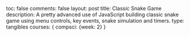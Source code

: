 toc: false
comments: false
layout: post
title: Classic Snake Game
description: A pretty advanced use of JavaScript building classic snake game using menu controls, key events, snake simulation and timers.
type: tangibles
courses: { compsci: {week: 2} }
<script>



<table>
    <tr>
        <td><img src="/teacher//images/logo.png" height="60" title="Frontend" alt=""></td>
        <td><a href="/teacher/index">Course</a></td>
        <td><a href="/teacher/techtalk/home_style">Style-Calc</a></td>
        <td><a href="/teacher/frontend/home_motion">Animation</a></td>
        <td><a href="/teacher/frontend/home_table">API-Music</a></td>
        <td><a href="/teacher/devops/cloud_database">Data-Users</a></td>
    </tr>
</table>

  <!--- Liquid concatentation --->
  <!--- Liquid list variable created from file containing mario metatdata for sprite --->
 <!--- Liquid integer assignment --->

<!--- HTML for page contains <p> tag named "mario" and class properties for a "sprite"  -->

<p id="mario" class="sprite"></p>
  
<!--- Embedded Cascading Style Sheet (CSS) rules, defines how HTML elements look --->
<style>

  /*CSS style rules for the elements id and class above...
  */
  .sprite {
    height: 256px;
    width: 256px;
    background-image: url('/teacher/images/mario_animation.png');
    background-repeat: no-repeat;
  }

  /*background position of sprite element
  */
  #mario {
    background-position: calc( * 256 * -1px) calc( * 256* -1px);
  }
</style>

<!--- Embedded executable code--->
<script>
  ////////// convert yml hash to javascript key value objects /////////

  var mario_metadata = {}; //key, value object
    
  
  var key = "Rest"  //key
  var values = {} //values object
  values["row"] = 0
  values["col"] = 0
  values["frames"] = 15
  mario_metadata[key] = values; //key with values added

    
  
  var key = "RestL"  //key
  var values = {} //values object
  values["row"] = 1
  values["col"] = 0
  values["frames"] = 15
  mario_metadata[key] = values; //key with values added

    
  
  var key = "Walk"  //key
  var values = {} //values object
  values["row"] = 2
  values["col"] = 0
  values["frames"] = 8
  mario_metadata[key] = values; //key with values added

    
  
  var key = "Tada"  //key
  var values = {} //values object
  values["row"] = 2
  values["col"] = 11
  values["frames"] = 3
  mario_metadata[key] = values; //key with values added

    
  
  var key = "WalkL"  //key
  var values = {} //values object
  values["row"] = 3
  values["col"] = 0
  values["frames"] = 8
  mario_metadata[key] = values; //key with values added

    
  
  var key = "TadaL"  //key
  var values = {} //values object
  values["row"] = 3
  values["col"] = 11
  values["frames"] = 3
  mario_metadata[key] = values; //key with values added

    
  
  var key = "Run1"  //key
  var values = {} //values object
  values["row"] = 4
  values["col"] = 0
  values["frames"] = 15
  mario_metadata[key] = values; //key with values added

    
  
  var key = "Run1L"  //key
  var values = {} //values object
  values["row"] = 5
  values["col"] = 0
  values["frames"] = 15
  mario_metadata[key] = values; //key with values added

    
  
  var key = "Run2"  //key
  var values = {} //values object
  values["row"] = 6
  values["col"] = 0
  values["frames"] = 15
  mario_metadata[key] = values; //key with values added

    
  
  var key = "Run2L"  //key
  var values = {} //values object
  values["row"] = 7
  values["col"] = 0
  values["frames"] = 15
  mario_metadata[key] = values; //key with values added

    
  
  var key = "Puff"  //key
  var values = {} //values object
  values["row"] = 8
  values["col"] = 0
  values["frames"] = 15
  mario_metadata[key] = values; //key with values added

    
  
  var key = "PuffL"  //key
  var values = {} //values object
  values["row"] = 9
  values["col"] = 0
  values["frames"] = 15
  mario_metadata[key] = values; //key with values added

    
  
  var key = "Cheer"  //key
  var values = {} //values object
  values["row"] = 10
  values["col"] = 0
  values["frames"] = 15
  mario_metadata[key] = values; //key with values added

    
  
  var key = "CheerL"  //key
  var values = {} //values object
  values["row"] = 11
  values["col"] = 0
  values["frames"] = 15
  mario_metadata[key] = values; //key with values added

    
  
  var key = "Flip"  //key
  var values = {} //values object
  values["row"] = 12
  values["col"] = 0
  values["frames"] = 15
  mario_metadata[key] = values; //key with values added

    
  
  var key = "FlipL"  //key
  var values = {} //values object
  values["row"] = 13
  values["col"] = 0
  values["frames"] = 15
  mario_metadata[key] = values; //key with values added

  

  ////////// animation control object /////////

  class Mario {
    constructor(meta_data) {
      this.tID = null;  //capture setInterval() task ID
      this.positionX = 0;  // current position of sprite in X direction
      this.currentSpeed = 0;
      this.marioElement = document.getElementById("mario"); //HTML element of sprite
      this.pixels = 256; //pixel offset of images in the sprite, set by liquid constant
      this.interval = 100; //animation time interval
      this.obj = meta_data;
      this.marioElement.style.position = "absolute";
    }

    animate(obj, speed) {
      let frame = 0;
      const row = obj.row * this.pixels;
      this.currentSpeed = speed;

      this.tID = setInterval(() => {
        const col = (frame + obj.col) * this.pixels;
        this.marioElement.style.backgroundPosition = `-${col}px -${row}px`;
        this.marioElement.style.left = `${this.positionX}px`;

        this.positionX += speed;
        frame = (frame + 1) % obj.frames;

        const viewportWidth = window.innerWidth;
        if (this.positionX > viewportWidth - this.pixels) {
          document.documentElement.scrollLeft = this.positionX - viewportWidth + this.pixels;
        }
      }, this.interval);
    }

    startWalking() {
      this.stopAnimate();
      this.animate(this.obj["Walk"], 3);
    }

    startRunning() {
      this.stopAnimate();
      this.animate(this.obj["Run1"], 6);
    }

    startPuffing() {
      this.stopAnimate();
      this.animate(this.obj["Puff"], 0);
    }

    startCheering() {
      this.stopAnimate();
      this.animate(this.obj["Cheer"], 0);
    }

    startFlipping() {
      this.stopAnimate();
      this.animate(this.obj["Flip"], 0);
    }

    startResting() {
      this.stopAnimate();
      this.animate(this.obj["Rest"], 0);
    }

    stopAnimate() {
      clearInterval(this.tID);
    }
  }

  const mario = new Mario(mario_metadata);

  ////////// event control /////////

  window.addEventListener("keydown", (event) => {
    if (event.key === "ArrowRight") {
      event.preventDefault();
      if (event.repeat) {
        mario.startCheering();
      } else {
        if (mario.currentSpeed === 0) {
          mario.startWalking();
        } else if (mario.currentSpeed === 3) {
          mario.startRunning();
        }
      }
    } else if (event.key === "ArrowLeft") {
      event.preventDefault();
      if (event.repeat) {
        mario.stopAnimate();
      } else {
        mario.startPuffing();
      }
    }
  });

  //touch events that enable animations
  window.addEventListener("touchstart", (event) => {
    event.preventDefault(); // prevent default browser action
    if (event.touches[0].clientX > window.innerWidth / 2) {
      // move right
      if (currentSpeed === 0) { // if at rest, go to walking
        mario.startWalking();
      } else if (currentSpeed === 3) { // if walking, go to running
        mario.startRunning();
      }
    } else {
      // move left
      mario.startPuffing();
    }
  });

  //stop animation on window blur
  window.addEventListener("blur", () => {
    mario.stopAnimate();
  });

  //start animation on window focus
  window.addEventListener("focus", () => {
     mario.startFlipping();
  });

  //start animation on page load or page refresh
  document.addEventListener("DOMContentLoaded", () => {
    // adjust sprite size for high pixel density devices
    const scale = window.devicePixelRatio;
    const sprite = document.querySelector(".sprite");
    sprite.style.transform = `scale(${0.2 * scale})`;
    mario.startResting();
  });

</script>